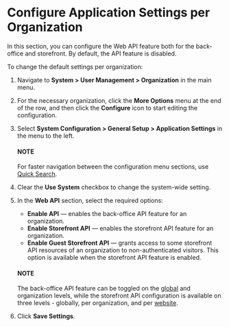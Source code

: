 <a id="admin-configuration-application-org"></a>

# Configure Application Settings per Organization

In this section, you can configure the Web API feature both for the back-office and storefront. By default, the API feature is disabled.

To change the default settings per organization:

1. Navigate to **System > User Management > Organization** in the main menu.
2. For the necessary organization, click the <i class="fa fa-ellipsis-h fa-lg" aria-hidden="true"></i> **More Options** menu at the end of the row, and then click the <i class="fas fa-cog" aria-hidden="true"></i> **Configure** icon to start editing the configuration.
3. Select **System Configuration > General Setup > Application Settings** in the menu to the left.

   #### NOTE
   For faster navigation between the configuration menu sections, use [Quick Search](../../../../configuration/quick-search.md#user-guide-system-configuration-quick-search).
4. Clear the **Use System** checkbox to change the system-wide setting.
5. In the **Web API** section, select the required options:
   * **Enable API** — enables the back-office API feature for an organization.
   * **Enable Storefront API** — enables the storefront API feature for an organization.
   * **Enable Guest Storefront API** — grants access to some storefront API resources of an organization to non-authenticated visitors. This option is available when the storefront API feature is enabled.

   #### NOTE
   The back-office API feature can be toggled on the [global](../../../../configuration/system/general-setup/application.md#admin-configuration-application) and organization levels, while the storefront API configuration is available on three levels - globally, per organization, and per [website](../../../../websites/web-configuration/general-sys-config/general/website-application-settings.md#admin-configuration-application-website).
6. Click **Save Settings**.

<!-- fa-bars = fa-navicon -->
<!-- Ic Tiles is used as Set As Default in saved views, and as tiles in display layout options -->
<!-- IcPencil refers to Rename in Commerce and Inline Editing in CRM -->
<!-- Check mark in the square. -->
<!-- SortDesc is also used as drop-down arrow -->
<!-- A -->
<!-- B -->
<!-- C -->
<!-- D -->
<!-- E -->
<!-- F -->
<!-- G -->
<!-- H -->
<!-- I -->
<!-- L -->
<!-- M -->
<!-- P -->
<!-- R -->
<!-- S -->
<!-- T -->
<!-- U -->
<!-- Z -->
